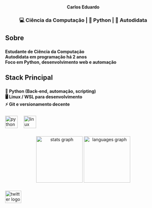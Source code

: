 <h4 align="center">Carlos Eduardo</h4>

###

<h3 align="center">💻 Ciência da Computação | 🐍 Python | 🚀 Autodidata</h3>

###

<h2 align="left">Sobre</h2>

###

<h4 align="left">Estudante de Ciência da Computação<br>    Autodidata em programação há 2 anos<br>    Foco em Python, desenvolvimento web e automação</h4>

###

<h2 align="left">Stack Principal</h2>

###

<h4 align="left">🐍 Python (Back-end, automação, scripting)<br>🖥️ Linux / WSL para desenvolvimento<br>⚡ Git e versionamento decente</h4>

###

<div align="left">
  <img src="https://skillicons.dev/icons?i=py" height="40" alt="python logo"  />
  <img width="12" />
  <img src="https://skillicons.dev/icons?i=linux" height="40" alt="linux logo"  />
</div>

###

<div align="center">
  <img src="https://github-readme-stats.vercel.app/api?username=kizhixz&hide_title=false&hide_rank=false&show_icons=true&include_all_commits=true&count_private=true&disable_animations=false&theme=dark&locale=en&hide_border=false&order=1" height="150" alt="stats graph"  />
  <img src="https://github-readme-stats.vercel.app/api/top-langs?username=kizhixz&locale=pt-br&hide_title=false&layout=compact&card_width=320&langs_count=5&theme=dark&hide_border=false&order=2" height="150" alt="languages graph"  />
</div>

###

<div align="left">
  <a href="https://x.com/kizhixz" target="_blank">
    <img src="https://raw.githubusercontent.com/maurodesouza/profile-readme-generator/master/src/assets/icons/social/twitter/default.svg" width="52" height="40" alt="twitter logo"  />
  </a>
</div>

###
